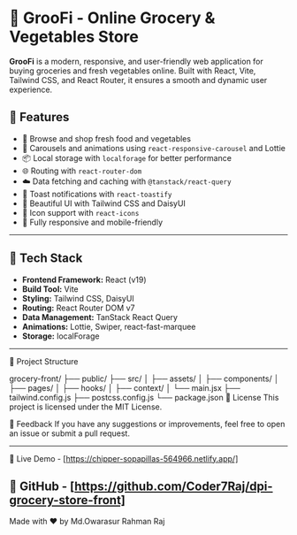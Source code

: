 # 🥦 GrooFi - Online Grocery & Vegetables Store

**GrooFi** is a modern, responsive, and user-friendly web application for buying groceries and fresh vegetables online. Built with React, Vite, Tailwind CSS, and React Router, it ensures a smooth and dynamic user experience.

## 🚀 Features

- 🛒 Browse and shop fresh food and vegetables
- 🎡 Carousels and animations using `react-responsive-carousel` and Lottie
- 📦 Local storage with `localforage` for better performance
- 🌐 Routing with `react-router-dom`
- ☁️ Data fetching and caching with `@tanstack/react-query`
- 🔔 Toast notifications with `react-toastify`
- 🎨 Beautiful UI with Tailwind CSS and DaisyUI
- 🧩 Icon support with `react-icons`
- 📱 Fully responsive and mobile-friendly

---

## 🧰 Tech Stack

- **Frontend Framework:** React (v19)
- **Build Tool:** Vite
- **Styling:** Tailwind CSS, DaisyUI
- **Routing:** React Router DOM v7
- **Data Management:** TanStack React Query
- **Animations:** Lottie, Swiper, react-fast-marquee
- **Storage:** localForage

---
📁 Project Structure

grocery-front/
├── public/
├── src/
│   ├── assets/
│   ├── components/
│   ├── pages/
│   ├── hooks/
│   ├── context/
│   └── main.jsx
├── tailwind.config.js
├── postcss.config.js
└── package.json
📝 License
This project is licensed under the MIT License.

💬 Feedback
If you have any suggestions or improvements, feel free to open an issue or submit a pull request.

---

📍 Live Demo - [https://chipper-sopapillas-564966.netlify.app/]


## 📂 GitHub - [https://github.com/Coder7Raj/dpi-grocery-store-front]


Made with ❤️ by Md.Owarasur Rahman Raj
